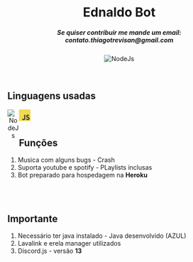 <div align="center">
    <h1>Ednaldo Bot</h1>        
    <h5 align="center">
        Se quiser contribuir me mande um email: contato.thiagotrevisan@gmail.com
    </h5>
    <img align="center" alt="NodeJs" width="200px" src="https://pbs.twimg.com/profile_images/1293925081542995971/s2la3KS9_400x400.png" />
</div>
<br><br />
<h2 >Linguagens usadas</h2>
<p align="center">
    <img align="left" alt="NodeJs" width="26px" src="https://r7.pngwing.com/path/322/725/287/node-js-javascript-npm-express-js-sharp-a24456102735a7514d5c01d43933ee18.png" />
    <img align="left" alt="JavaScript" width="26px" src="https://raw.githubusercontent.com/github/explore/80688e429a7d4ef2fca1e82350fe8e3517d3494d/topics/javascript/javascript.png" />
</p>
<br><br />

<h2>Funções</h2>
<ol>
    <li>Musica com alguns bugs - Crash</li>
    <li>Suporta youtube e spotify - PLaylists inclusas </li>
    <li>Bot preparado para hospedagem na <b>Heroku</b></li>
</ol>
<br><br />
<h2>Importante</h2>
<ol>
    <li>Necessário ter java instalado - Java desenvolvido (AZUL)</li>
    <li>Lavalink e erela manager utilizados</li>
    <li>Discord.js - versão <b>13</b></li>
</ol>
<br><br />
